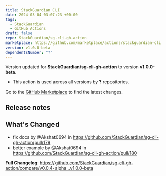 ```yaml
---
title: StackGuardian CLI
date: 2024-03-04 03:07:23 +00:00
tags:
  - StackGuardian
  - GitHub Actions
draft: false
repo: StackGuardian/sg-cli-gh-action
marketplace: https://github.com/marketplace/actions/stackguardian-cli
version: v1.0.0-beta
dependentsNumber: "?"
---
```



Version updated for **StackGuardian/sg-cli-gh-action** to version **v1.0.0-beta**.
- This action is used across all versions by **?** repositories.

Go to the [GitHub Marketplace](https://github.com/marketplace/actions/stackguardian-cli) to find the latest changes.

## Release notes

## What's Changed
* fix docs by @Akshat0694 in https://github.com/StackGuardian/sg-cli-gh-action/pull/179
* better example by @Akshat0694 in https://github.com/StackGuardian/sg-cli-gh-action/pull/180

**Full Changelog**: https://github.com/StackGuardian/sg-cli-gh-action/compare/v0.0.4-alpha...v1.0.0-beta

